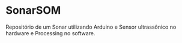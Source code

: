 # SonarSOM
Repositório de um Sonar utilizando Arduino e Sensor ultrassônico no hardware e Processing no software.
